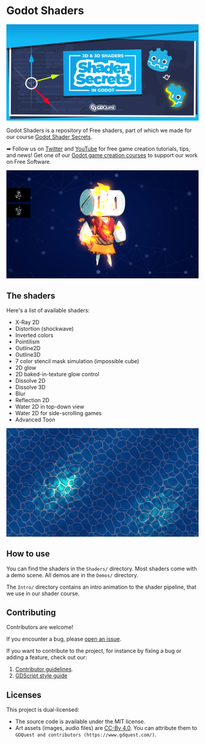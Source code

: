 # Godot Shaders

![project banner](./img/banner-shader-secrets.png)

Godot Shaders is a repository of Free shaders, part of which we made for our course [Godot Shader Secrets](https://gdquest.mavenseed.com/courses/shader-secrets-learn-to-code-2d-and-3d-shaders-in-godot).

➡ Follow us on [Twitter](https://twitter.com/NathanGDQuest) and [YouTube](https://www.youtube.com/c/gdquest/) for free game creation tutorials, tips, and news! Get one of our [Godot game creation courses](https://gdquest.mavenseed.com/) to support our work on Free Software.

![2D dissolve shader, showing a character burning](./img/robi-in-flames.png)

## The shaders

Here's a list of available shaders:

- X-Ray 2D
- Distortion (shockwave)
- Inverted colors
- Pointilism
- Outline2D
- Outline3D
- 7 color stencil mask simulation (impossible cube)
- 2D glow
- 2D baked-in-texture glow control
- Dissolve 2D
- Dissolve 3D
- Blur
- Reflection 2D
- Water 2D in top-down view
- Water 2D for side-scrolling games
- Advanced Toon

![2D water shader with light support](./img/water2d.png)

## How to use

You can find the shaders in the `Shaders/` directory. Most shaders come with a demo scene. All demos are in the `Demos/` directory.

The `Intro/` directory contains an intro animation to the shader pipeline, that we use in our shader course.

## Contributing

Contributors are welcome!

If you encounter a bug, please [open an issue](https://github.com/GDQuest/godot-game-harvester/issues/new).

If you want to contribute to the project, for instance by fixing a bug or adding a feature, check out our:

1. [Contributor guidelines](https://www.gdquest.com/docs/guidelines/contributing-to/gdquest-projects/).
1. [GDScript style guide](https://www.gdquest.com/docs/guidelines/best-practices/godot-gdscript/)

## Licenses

This project is dual-licensed:

- The source code is available under the MIT license.
- Art assets (images, audio files) are [CC-By 4.0](https://creativecommons.org/licenses/by/4.0/). You can attribute them to `GDQuest and contributors (https://www.gdquest.com/)`.
